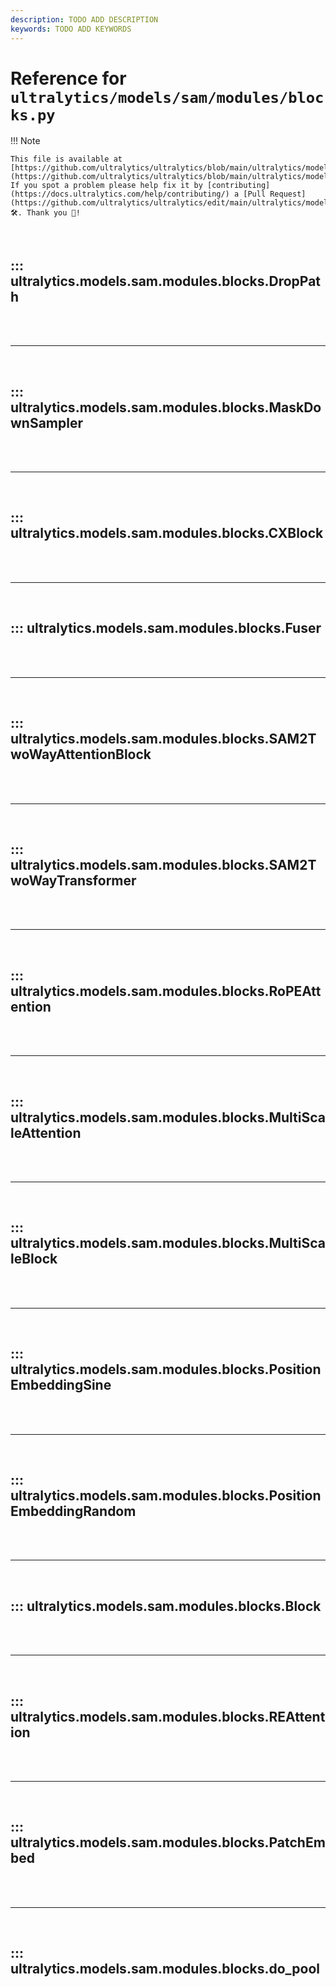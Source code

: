 ```yaml
---
description: TODO ADD DESCRIPTION
keywords: TODO ADD KEYWORDS
---
```


# Reference for `ultralytics/models/sam/modules/blocks.py`

!!! Note

    This file is available at [https://github.com/ultralytics/ultralytics/blob/main/ultralytics/models/sam/modules/blocks.py](https://github.com/ultralytics/ultralytics/blob/main/ultralytics/models/sam/modules/blocks.py). If you spot a problem please help fix it by [contributing](https://docs.ultralytics.com/help/contributing/) a [Pull Request](https://github.com/ultralytics/ultralytics/edit/main/ultralytics/models/sam/modules/blocks.py) 🛠️. Thank you 🙏!

<br>

## ::: ultralytics.models.sam.modules.blocks.DropPath

<br><br><hr><br>

## ::: ultralytics.models.sam.modules.blocks.MaskDownSampler

<br><br><hr><br>

## ::: ultralytics.models.sam.modules.blocks.CXBlock

<br><br><hr><br>

## ::: ultralytics.models.sam.modules.blocks.Fuser

<br><br><hr><br>

## ::: ultralytics.models.sam.modules.blocks.SAM2TwoWayAttentionBlock

<br><br><hr><br>

## ::: ultralytics.models.sam.modules.blocks.SAM2TwoWayTransformer

<br><br><hr><br>

## ::: ultralytics.models.sam.modules.blocks.RoPEAttention

<br><br><hr><br>

## ::: ultralytics.models.sam.modules.blocks.MultiScaleAttention

<br><br><hr><br>

## ::: ultralytics.models.sam.modules.blocks.MultiScaleBlock

<br><br><hr><br>

## ::: ultralytics.models.sam.modules.blocks.PositionEmbeddingSine

<br><br><hr><br>

## ::: ultralytics.models.sam.modules.blocks.PositionEmbeddingRandom

<br><br><hr><br>

## ::: ultralytics.models.sam.modules.blocks.Block

<br><br><hr><br>

## ::: ultralytics.models.sam.modules.blocks.REAttention

<br><br><hr><br>

## ::: ultralytics.models.sam.modules.blocks.PatchEmbed

<br><br><hr><br>

## ::: ultralytics.models.sam.modules.blocks.do_pool

<br><br>
